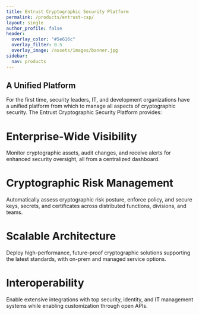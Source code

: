 ```yaml
---
title: Entrust Cryptographic Security Platform
permalink: /products/entrust-csp/
layout: single
author_profile: false
header:
  overlay_color: "#5e616c"
  overlay_filter: 0.5
  overlay_image: /assets/images/banner.jpg
sidebar:
  nav: products
---
```


## A Unified Platform
For the first time, security leaders, IT, and development organizations have a unified platform from which to manage all aspects of cryptographic security. The Entrust Cryptographic Security Platform provides:

# Enterprise-Wide Visibility
Monitor cryptographic assets, audit changes, and receive alerts for enhanced security oversight, all from a centralized dashboard.

# Cryptographic Risk Management
Automatically assess cryptographic risk posture, enforce policy, and secure keys, secrets, and certificates across distributed functions, divisions, and teams.

# Scalable Architecture
Deploy high-performance, future-proof cryptographic solutions supporting the latest standards, with on-prem and managed service options.

# Interoperability
Enable extensive integrations with top security, identity, and IT management systems while enabling customization through open APIs.